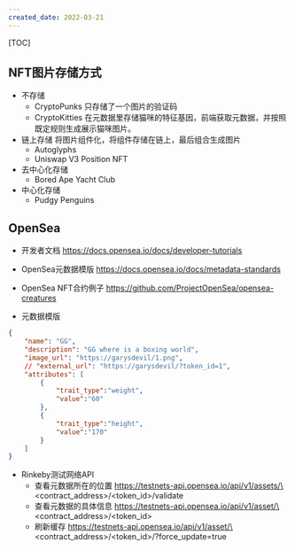 ```yaml
---
created_date: 2022-03-21
---
```


[TOC]

## NFT图片存储方式

- 不存储
  - CryptoPunks 只存储了一个图片的验证码
  - CryptoKitties 在元数据里存储猫咪的特征基因，前端获取元数据，并按照既定规则生成展示猫咪图片。
- 链上存储 将图片组件化，将组件存储在链上，最后组合生成图片
  - Autoglyphs
  - Uniswap V3 Position NFT
- 去中心化存储
  - Bored Ape Yacht Club
- 中心化存储
  - Pudgy Penguins

## OpenSea

- 开发者文档 https://docs.opensea.io/docs/developer-tutorials

- OpenSea元数据模版 https://docs.opensea.io/docs/metadata-standards

- OpenSea NFT合约例子 https://github.com/ProjectOpenSea/opensea-creatures

- 元数据模版

```json
{
    "name": "GG",
    "description": "GG where is a boxing world",
    "image_url": "https://garysdevil/1.png",
    // "external_url": "https://garysdevil/?token_id=1",
    "attributes": [
        {
            "trait_type":"weight",
            "value":"60"
        },
        {
            "trait_type":"height",
            "value":"170"
        }
    ]
}
```

- Rinkeby测试网络API
  - 查看元数据所在的位置 https://testnets-api.opensea.io/api/v1/assets/\<contract_address>/\<token_id>/validate
  - 查看元数据的具体信息 https://testnets-api.opensea.io/api/v1/asset/\<contract_address>/\<token_id>
  - 刷新缓存 https://testnets-api.opensea.io/api/v1/asset/\<contract_address>/\<token_id>/?force_update=true
